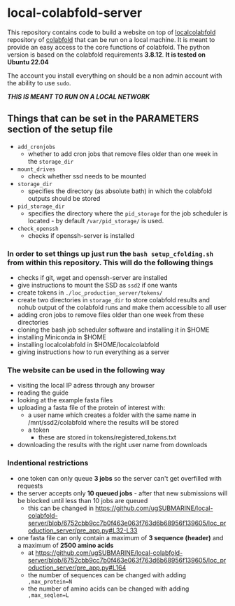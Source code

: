 # local-colabfold-server

This repository contains code to build a website on top of [localcolabfold](https://github.com/YoshitakaMo/localcolabfold) repository of [colabfold](https://github.com/sokrypton/ColabFold) that can be run on a local machine.
It is meant to provide an easy access to the core functions of colabfold.
The python version is based on the colabfold requirements **3.8.12**.
**It is tested on Ubuntu 22.04**

The account you install everything on should be a non admin account with the ability to use `sudo`.

***THIS IS MEANT TO RUN ON A LOCAL NETWORK***


## Things that can be set in the PARAMETERS section of the setup file
*   `add_cronjobs`
    *   whether to add cron jobs that remove files older than one week in the `storage_dir`
*   `mount_drives`
    *   check whether ssd needs to be mounted
*   `storage_dir`
    *   specifies the directory (as absolute bath) in which the colabfold outputs should be stored
*   `pid_storage_dir`
    *   specifies the directory where the `pid_storage` for the job scheduler is located - by default `/var/pid_storage/` is used.
*   `check_openssh`
    * checks if openssh-server is installed


### In order to set things up just run the `bash setup_cfolding.sh` from within this repository. This will do the following things
*   checks if git, wget and openssh-server are installed
*   give instructions to mount the SSD as `ssd2` if one wants
*   create tokens in `./loc_production_server/tokens/`
*   create two directories in `storage_dir` to store colabfold results and nohub output of the colabfold runs and make them accessible to all user
*   adding cron jobs to remove files older than one week from these directories
*   cloning the bash job scheduler software and installing it in $HOME
*   installing Miniconda in $HOME
*   installing localcolabfold in $HOME/localcolabfold
*   giving instructions how to run everything as a server


### The website can be used in the following way
*   visiting the local IP adress through any browser
*   reading the guide
*   looking at the example fasta files
*   uploading a fasta file of the protein of interest with:
    *   a user name which creates a folder with the same name in /mnt/ssd2/colabfold where the results will be stored
    *   a token
        +   these are stored in tokens/registered_tokens.txt
*   downloading the results with the right user name from downloads
### Indentional restrictions
  +   one token can only queue **3 jobs** so the server can't get overfilled with requests
  +   the server accepts only **10 queued jobs** - after that new submissions will be blocked until less than 10 jobs are queued
      +   this can be changed in https://github.com/ugSUBMARINE/local-colabfold-server/blob/6752cbb9cc7b0f463e063f763d6b68956f139605/loc_production_server/pre_app.py#L32-L33
  +   one fasta file can only contain a maximum of **3 sequence (header)** and a maximum of **2500 amino acids**
      +   at https://github.com/ugSUBMARINE/local-colabfold-server/blob/6752cbb9cc7b0f463e063f763d6b68956f139605/loc_production_server/pre_app.py#L164
      +   the number of sequences can be changed with adding ` ,max_protein=N` 
      +   the number of amino acids can be changed with adding ` ,max_seqlen=L`
